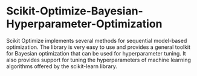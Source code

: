 # Scikit-Optimize-Bayesian-Hyperparameter-Optimization
 Scikit Optimize implements several methods for sequential model-based optimization.  The library is very easy to use and provides a general toolkit for Bayesian optimization that can be used for hyperparameter tuning. It also provides support for tuning the hyperparameters of machine learning algorithms offered by the scikit-learn library.
